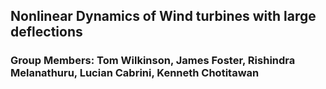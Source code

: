 
## Nonlinear Dynamics of Wind turbines with large deflections  
### Group Members: Tom Wilkinson, James Foster, Rishindra Melanathuru, Lucian Cabrini, Kenneth Chotitawan
